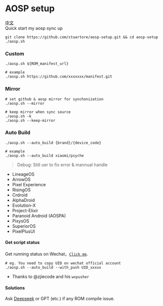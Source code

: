 # AOSP setup
[中文](./README_CN.md)  
Quick start my aosp sync up
```
git clone https://github.com/stuartore/aosp-setup.git && cd aosp-setup
./aosp.sh
```

### Custom
```
./aosp.sh ${ROM_manifest_url}

# example
./aosp.sh https://github.com/xxxxxxx/manifest.git
```
### Mirror
```
# set github & aosp mirror for synchonization
./aosp.sh --mirror

# keep mirror when sync source
./aosp.sh -k
./aosp.sh --keep-mirror
```

### Auto Build
```
./aosp.sh --auto_build {brand}/{device_code}

# example
./aosp.sh --auto_build xiaomi/psyche
```
> Debug: Still uer to fix error & mannual handle

+ LineageOS
+ ArrowOS
+ Pixel Experience
+ RisingOS
+ Crdroid
+ AlphaDroid
+ Evolution-X
+ Project-Elixir
+ Paranoid Android (AOSPA)
+ PixysOS
+ SuperiorOS
+ PixelPlusUI

#### Get script status
Get running status on Wechat，[`Click me`](https://wxpusher.zjiecode.com/wxuser/?type=1&id=83609#/follow).
```
# eg. You need to copy UID on wechat official account
./aosp.sh --auto_build --with_push UID_xxxxx
```
+ Thanks to @zjiecode and his `wxpusher`

#### Solutions
Ask [Deepseek](https://www.deepseek.com/) or GPT (etc.) if any ROM compile issue.
